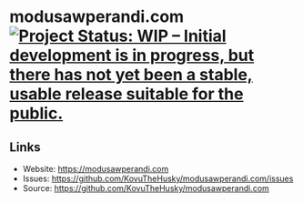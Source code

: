 # modusawperandi.com [![Project Status: WIP – Initial development is in progress, but there has not yet been a stable, usable release suitable for the public.](https://www.repostatus.org/badges/latest/wip.svg)](https://www.repostatus.org/#wip)

## Links

* Website: <https://modusawperandi.com>
* Issues: <https://github.com/KovuTheHusky/modusawperandi.com/issues>
* Source: <https://github.com/KovuTheHusky/modusawperandi.com>
